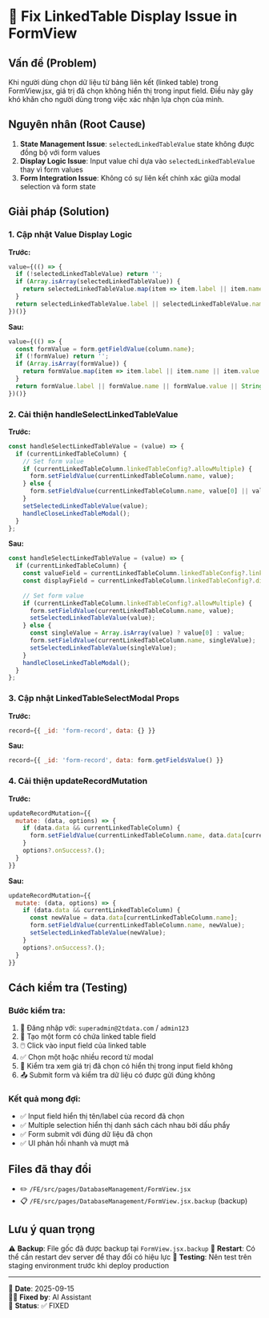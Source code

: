# 🔧 Fix LinkedTable Display Issue in FormView

## Vấn đề (Problem)
Khi người dùng chọn dữ liệu từ bảng liên kết (linked table) trong FormView.jsx, giá trị đã chọn không hiển thị trong input field. Điều này gây khó khăn cho người dùng trong việc xác nhận lựa chọn của mình.

## Nguyên nhân (Root Cause)
1. **State Management Issue**: `selectedLinkedTableValue` state không được đồng bộ với form values
2. **Display Logic Issue**: Input value chỉ dựa vào `selectedLinkedTableValue` thay vì form values
3. **Form Integration Issue**: Không có sự liên kết chính xác giữa modal selection và form state

## Giải pháp (Solution)

### 1. Cập nhật Value Display Logic
**Trước:**
```jsx
value={(() => {
  if (!selectedLinkedTableValue) return '';
  if (Array.isArray(selectedLinkedTableValue)) {
    return selectedLinkedTableValue.map(item => item.label || item.name).join(', ');
  }
  return selectedLinkedTableValue.label || selectedLinkedTableValue.name || '';
})()}
```

**Sau:**
```jsx
value={(() => {
  const formValue = form.getFieldValue(column.name);
  if (!formValue) return '';
  if (Array.isArray(formValue)) {
    return formValue.map(item => item.label || item.name || item.value || String(item)).join(', ');
  }
  return formValue.label || formValue.name || formValue.value || String(formValue);
})()}
```

### 2. Cải thiện handleSelectLinkedTableValue
**Trước:**
```jsx
const handleSelectLinkedTableValue = (value) => {
  if (currentLinkedTableColumn) {
    // Set form value
    if (currentLinkedTableColumn.linkedTableConfig?.allowMultiple) {
      form.setFieldValue(currentLinkedTableColumn.name, value);
    } else {
      form.setFieldValue(currentLinkedTableColumn.name, value[0] || value);
    }
    setSelectedLinkedTableValue(value);
    handleCloseLinkedTableModal();
  }
};
```

**Sau:**
```jsx
const handleSelectLinkedTableValue = (value) => {
  if (currentLinkedTableColumn) {
    const valueField = currentLinkedTableColumn.linkedTableConfig?.linkedColumnId || '_id';
    const displayField = currentLinkedTableColumn.linkedTableConfig?.displayColumnId || 'name';
    
    // Set form value
    if (currentLinkedTableColumn.linkedTableConfig?.allowMultiple) {
      form.setFieldValue(currentLinkedTableColumn.name, value);
      setSelectedLinkedTableValue(value);
    } else {
      const singleValue = Array.isArray(value) ? value[0] : value;
      form.setFieldValue(currentLinkedTableColumn.name, singleValue);
      setSelectedLinkedTableValue(singleValue);
    }
    handleCloseLinkedTableModal();
  }
};
```

### 3. Cập nhật LinkedTableSelectModal Props
**Trước:**
```jsx
record={{ _id: 'form-record', data: {} }}
```

**Sau:**
```jsx
record={{ _id: 'form-record', data: form.getFieldsValue() }}
```

### 4. Cải thiện updateRecordMutation
**Trước:**
```jsx
updateRecordMutation={{
  mutate: (data, options) => {
    if (data.data && currentLinkedTableColumn) {
      form.setFieldValue(currentLinkedTableColumn.name, data.data[currentLinkedTableColumn.name]);
    }
    options?.onSuccess?.();
  }
}}
```

**Sau:**
```jsx
updateRecordMutation={{
  mutate: (data, options) => {
    if (data.data && currentLinkedTableColumn) {
      const newValue = data.data[currentLinkedTableColumn.name];
      form.setFieldValue(currentLinkedTableColumn.name, newValue);
      setSelectedLinkedTableValue(newValue);
    }
    options?.onSuccess?.();
  }
}}
```

## Cách kiểm tra (Testing)

### Bước kiểm tra:
1. 🔐 Đăng nhập với: `superadmin@2tdata.com` / `admin123`
2. 📝 Tạo một form có chứa linked table field
3. 🖱️ Click vào input field của linked table
4. ✅ Chọn một hoặc nhiều record từ modal
5. 👀 Kiểm tra xem giá trị đã chọn có hiển thị trong input field không
6. 📤 Submit form và kiểm tra dữ liệu có được gửi đúng không

### Kết quả mong đợi:
- ✅ Input field hiển thị tên/label của record đã chọn
- ✅ Multiple selection hiển thị danh sách cách nhau bởi dấu phẩy
- ✅ Form submit với đúng dữ liệu đã chọn
- ✅ UI phản hồi nhanh và mượt mã

## Files đã thay đổi
- ✏️ `/FE/src/pages/DatabaseManagement/FormView.jsx`
- 📋 `/FE/src/pages/DatabaseManagement/FormView.jsx.backup` (backup)

## Lưu ý quan trọng
⚠️ **Backup**: File gốc đã được backup tại `FormView.jsx.backup`
🔄 **Restart**: Có thể cần restart dev server để thay đổi có hiệu lực
🧪 **Testing**: Nên test trên staging environment trước khi deploy production

---
📅 **Date**: 2025-09-15  
👨‍💻 **Fixed by**: AI Assistant  
🎯 **Status**: ✅ FIXED
